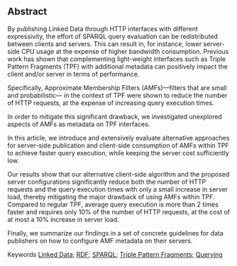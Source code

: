## Abstract
<!-- Context      -->
By publishing Linked Data through HTTP interfaces with different expressivity,
the effort of SPARQL query evaluation can be redistributed between clients and servers.
This can result in, for instance,
lower server-side CPU usage at the expense of higher bandwidth consumption.
Previous work has shown that complementing light-weight interfaces
such as Triple Pattern Fragments (TPF) with additional metadata
can positively impact the client and/or server in terms of performance.
<!-- Need         -->
Specifically, Approximate Membership Filters (AMFs)—filters that are small
and probabilistic— in the context of TPF were shown to reduce the number of HTTP requests,
at the expense of increasing query execution times.
<!-- Task         -->
In order to mitigate this significant drawback,
we investigated unexplored aspects of AMFs as metadata on TPF interfaces.
<!-- Object       -->
In this article, we introduce and extensively evaluate alternative approaches
for server-side publication and client-side consumption of AMFs within TPF
to achieve faster query execution, while keeping the server cost sufficiently low.
<!-- Findings     -->
Our results show that our alternative client-side algorithm
and the proposed server configurations significantly reduce
both the number of HTTP requests and the query execution times
with only a small increase in server load,
thereby mitigating the major drawback of using AMFs within TPF.
Compared to regular TPF, average query execution is more than 2 times faster
and requires only 10% of the number of HTTP requests,
at the cost of at most a 10% increase in server load.
<!-- Conclusion   -->
Finally, we summarize our findings in a set of concrete guidelines for data publishers
on how to configure AMF metadata on their servers.
<!-- Perspectives -->

<span id="keywords" rel="schema:about"><span class="title">Keywords</span>
<a href="https://en.wikipedia.org/wiki/Linked_Data" resource="http://dbpedia.org/resource/Linked_Data">Linked Data</a>;
<a href="https://en.wikipedia.org/wiki/Resource_Description_Framework" resource="http://dbpedia.org/resource/Resource_Description_Framework">RDF</a>;
<a href="https://en.wikipedia.org/wiki/SPARQL" resource="http://dbpedia.org/resource/SPARQL">SPARQL</a>;
<a href="https://linkeddatafragments.org/concept/" resource="https://linkeddatafragments.org/concept/">Triple Pattern Fragments</a>;
<a href="https://en.wikipedia.org/wiki/Query" resource="http://dbpedia.org/resource/Query">Querying</a>
</span>
